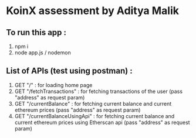 # KoinX assessment by Aditya Malik

## To run this app :

1. npm i
2. node app.js / nodemon

## List of APIs (test using postman) :

1. GET "/" : for loading home page
2. GET "/fetchTransactions" : for fetching transactions of
   the user (pass "address" as request param)
3. GET "/currentBalance" : for fetching current balance
   and current ethereum prices (pass "address" as request param)
4. GET "/currentBalanceUsingApi" : for fetching current
   balance and current ethereum prices using Etherscan api (pass "address"
   as request param)
